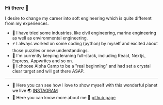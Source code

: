 ### Hi there 👋

I desire to change my career into soft engineering which is quite different from my experiences.
- 🔭 I have tried some industries, like civil engineering, marine engineering as well as environmental engineering. 
- ⚡ I always worked on some coding (python) by myself and excited about those puzzles or new understandings.
- 🤔 I'm currently keeping leraning full-stack, including React, Nextjs, Express, Appwrites and so on.
- 🌱 I choose Alpha Camp to be a "real beginning" and had set a crystal clear target and will get there ASAP. 

---

- 🤳 Here you can see how I love to show myself with this wonderful planet we live 🌏 [INSTAGRAM](https://www.instagram.com/liaochungyid/)
- 💬 Here you can know more about me 🧐 [github page](https://liaochungyid.github.io/self/)

<!--
**liaochungyid/liaochungyid** is a ✨ _special_ ✨ repository because its `README.md` (this file) appears on your GitHub profile.

Here are some ideas to get you started:

- 🔭 I’m currently working on ...
- 🌱 I’m currently learning ...
- 👯 I’m looking to collaborate on ...
- 🤔 I’m looking for help with ...
- 💬 Ask me about ...
- 📫 How to reach me: ...
- 😄 Pronouns: ...
- ⚡ Fun fact: ...
-->
